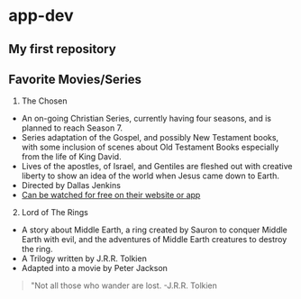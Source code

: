 # app-dev
My first repository
----

## **Favorite Movies/Series**

1. The Chosen
- An on-going Christian Series, currently having four seasons, and is planned to reach Season 7.
- Series adaptation of the Gospel, and possibly New Testament books, with some inclusion of scenes about Old Testament Books especially from the life of King David.
- Lives of the apostles, of Israel, and Gentiles are fleshed out with creative liberty to show an idea of the world when Jesus came down to Earth.
- Directed by Dallas Jenkins
- [Can be watched for free on their website or app](https://watch.thechosen.tv/page/seasons%201-3)


2. Lord of The Rings
- A story about Middle Earth, a ring created by Sauron to conquer Middle Earth with evil, and the adventures of Middle Earth creatures to destroy the ring.
- A Trilogy written by J.R.R. Tolkien
- Adapted into a movie by Peter Jackson
>"Not all those who wander are lost. -J.R.R. Tolkien

